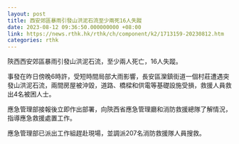 ```yaml
---
layout: post
title: 西安郊區暴雨引發山洪泥石流至少兩死16人失蹤
date: 2023-08-12 09:36:50.000000000 +08:00
link: https://news.rthk.hk/rthk/ch/component/k2/1713159-20230812.htm
categories: rthk
---
```


陝西西安郊區暴雨引發山洪泥石流，至少兩人死亡，16人失蹤。

事發在昨日傍晚6時許，受短時間局部大雨影響，長安區灤鎮街道一個村莊遭遇突發山洪泥石流，兩間房屋被沖毀，道路、橋樑和供電等基礎設施受損，救援人員救出4名被困人士。

應急管理部接報後立即作出部署，向陝西省應急管理廳和消防救援總隊了解情況，指導應急救援處置工作。

應急管理部已派出工作組趕赴現場，並調派207名消防救援隊人員搜救。
